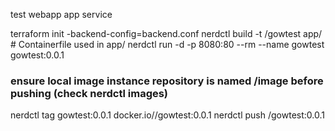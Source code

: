 test webapp app service

terraform init -backend-config=backend.conf
nerdctl build -t <user>/gowtest app/ # Containerfile used in app/
nerdctl run -d -p 8080:80 --rm --name gowtest gowtest:0.0.1

### ensure local image instance repository is named <user>/image before pushing (check nerdctl images)
nerdctl tag gowtest:0.0.1 docker.io/<user>/gowtest:0.0.1
nerdctl push <user>/gowtest:0.0.1